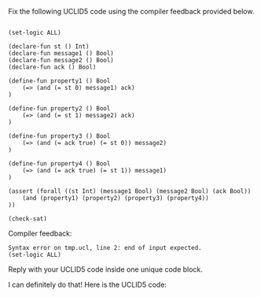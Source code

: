 
Fix the following UCLID5 code using the compiler feedback provided below.

```

(set-logic ALL)

(declare-fun st () Int)
(declare-fun message1 () Bool)
(declare-fun message2 () Bool)
(declare-fun ack () Bool)

(define-fun property1 () Bool
    (=> (and (= st 0) message1) ack)
)

(define-fun property2 () Bool
    (=> (and (= st 1) message2) ack)
)

(define-fun property3 () Bool
    (=> (and (= ack true) (= st 0)) message2)
)

(define-fun property4 () Bool
    (=> (and (= ack true) (= st 1)) message1)
)

(assert (forall ((st Int) (message1 Bool) (message2 Bool) (ack Bool))
    (and (property1) (property2) (property3) (property4))
))

(check-sat)
```

Compiler feedback:

```
Syntax error on tmp.ucl, line 2: end of input expected.
(set-logic ALL)

```
Reply with your UCLID5 code inside one unique code block.

I can definitely do that! Here is the UCLID5 code:
```
